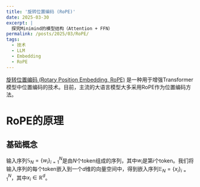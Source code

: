 ```yaml
---
title: '旋转位置编码 (RoPE)'
date: 2025-03-30
excerpt: |
  探究Minimind的模型结构（Attention + FFN）
permalink: /posts/2025/03/RoPE/
tags:
  - 技术
  - LLM
  - Embedding
  - RoPE
---
```


[旋转位置编码 (Rotary Position Embedding, RoPE)](https://arxiv.org/pdf/2104.09864) 是一种用于增强Transformer模型中位置编码的技术。目前，主流的大语言模型大多采用RoPE作为位置编码方法。

# RoPE的原理

## 基础概念

输入序列$\mathbb{S}_N = \{w_i \}_{i=1}^N$是由$N$个token组成的序列，其中$w_i$是第$i$个token。我们将输入序列的每个token嵌入到一个$d$维的向量空间中，得到嵌入序列$\mathbb{E}_N = \{x_i \}_{i=1}^N$，其中$x_i \in \mathbb{R}^d$。